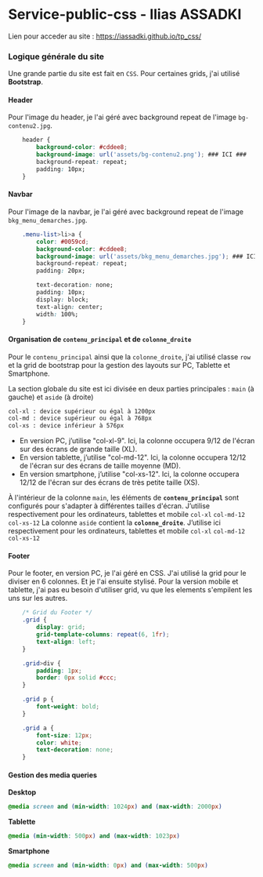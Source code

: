 # Service-public-css - Ilias ASSADKI
Lien pour acceder au site : https://iassadki.github.io/tp_css/

### Logique générale du site 
Une grande partie du site est fait en `CSS`. Pour certaines grids, j'ai utilisé **Bootstrap**.

#### Header
Pour l'image du header, je l'ai géré avec background repeat de l'image `bg-contenu2.jpg`.
```css
	header {
		background-color: #cddee8;
		background-image: url('assets/bg-contenu2.png'); ### ICI ###
		background-repeat: repeat;
		padding: 10px;
	}
```

#### Navbar
Pour l'image de la navbar, je l'ai géré avec background repeat de l'image `bkg_menu_demarches.jpg`.
```css
	.menu-list>li>a {
		color: #0059cd;
		background-color: #cddee8;
		background-image: url('assets/bkg_menu_demarches.jpg'); ### ICI ###
		background-repeat: repeat;
		padding: 20px;

		text-decoration: none;
		padding: 10px;
		display: block;
		text-align: center;
		width: 100%;
	}
```

#### Organisation de `contenu_principal` et de `colonne_droite`
Pour le `contenu_principal` ainsi que la `colonne_droite`, j'ai utilisé classe `row` et la grid de bootstrap pour la gestion des layouts sur PC, Tablette et Smartphone.

La section globale du site est ici divisée en deux parties principales : `main` (à gauche) et `aside` (à droite)
```txt
col-xl : device supérieur ou égal à 1200px
col-md : device supérieur ou égal à 768px
col-xs : device inférieur à 576px
```

- En version PC, j’utilise "col-xl-9". Ici, la colonne occupera 9/12 de l'écran sur des écrans de grande taille (XL).
- En version tablette, j’utilise "col-md-12". Ici, la colonne occupera 12/12 de l'écran sur des écrans de taille moyenne (MD).
- En version smartphone, j’utilise "col-xs-12". Ici, la colonne occupera 12/12 de l'écran sur des écrans de très petite taille (XS).

À l'intérieur de la colonne `main`, les éléments de **`contenu_principal`** sont configurés pour s'adapter à différentes tailles d'écran. 
J’utilise respectivement pour les ordinateurs, tablettes et mobile  `col-xl` `col-md-12` `col-xs-12`
La colonne `aside` contient la **`colonne_droite`**. J’utilise ici respectivement pour les ordinateurs, tablettes et mobile `col-xl` `col-md-12` `col-xs-12` 

#### Footer
Pour le footer, en version PC, je l'ai géré en CSS. J'ai utilisé la grid pour le diviser en 6 colonnes. Et je l'ai ensuite stylisé. 
Pour la version mobile et tablette, j'ai pas eu besoin d'utiliser grid, vu que les elements s'empilent les uns sur les autres. 
```css
	/* Grid du Footer */
	.grid {
		display: grid;
		grid-template-columns: repeat(6, 1fr);
		text-align: left;
	}

	.grid>div {
		padding: 1px;
		border: 0px solid #ccc;
	}

	.grid p {
		font-weight: bold;
	}

	.grid a {
		font-size: 12px;
		color: white;
		text-decoration: none;
	}
```

#### Gestion des media queries
**Desktop**
```css
@media screen and (min-width: 1024px) and (max-width: 2000px)
```

**Tablette**
```css
@media (min-width: 500px) and (max-width: 1023px)
``` 

**Smartphone** 
```css
@media screen and (min-width: 0px) and (max-width: 500px)
```
